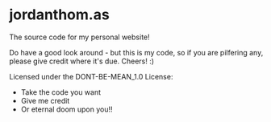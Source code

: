 # jordanthom.as
The source code for my personal website!

Do have a good look around - but this is my code, so if you are pilfering any, please give credit where it's due. Cheers! :)

Licensed under the DONT-BE-MEAN_1.0 License:
- Take the code you want
- Give me credit
- Or eternal doom upon you!!